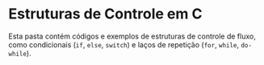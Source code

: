# Estruturas de Controle em C

Esta pasta contém códigos e exemplos de estruturas de controle de fluxo, como condicionais (`if`, `else`, `switch`) e laços de repetição (`for`, `while`, `do-while`).

